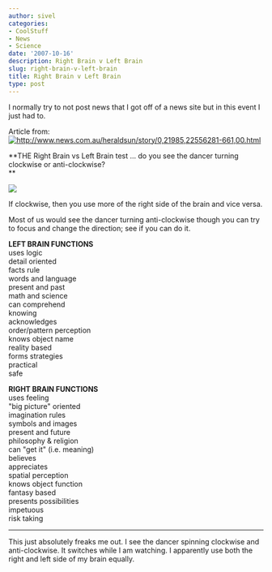 ```yaml
---
author: sivel
categories:
- CoolStuff
- News
- Science
date: '2007-10-16'
description: Right Brain v Left Brain
slug: right-brain-v-left-brain
title: Right Brain v Left Brain
type: post
---
```


I normally try to not post news that I got off of a news site but in this event I just had to.

Article from:[<img border='none' src='/uploads/2007/10/h14_heraldsun.gif' alt='http://www.news.com.au/heraldsun/story/0,21985,22556281-661,00.html' />][1]

**THE Right Brain vs Left Brain test ... do you see the dancer turning clockwise or anti-clockwise?  
**

![][2]

If clockwise, then you use more of the right side of the brain and vice versa.

Most of us would see the dancer turning anti-clockwise though you can try to focus and change the direction; see if you can do it.

**LEFT BRAIN FUNCTIONS**  
uses logic  
detail oriented  
facts rule  
words and language  
present and past  
math and science  
can comprehend  
knowing  
acknowledges  
order/pattern perception  
knows object name  
reality based  
forms strategies  
practical  
safe

**RIGHT BRAIN FUNCTIONS**  
uses feeling  
"big picture" oriented  
imagination rules  
symbols and images  
present and future  
philosophy & religion  
can "get it" (i.e. meaning)  
believes  
appreciates  
spatial perception  
knows object function  
fantasy based  
presents possibilities  
impetuous  
risk taking

* * *

This just absolutely freaks me out. I see the dancer spinning clockwise and anti-clockwise. It switches while I am watching. I apparently use both the right and left side of my brain equally.

 [1]: http://www.news.com.au/heraldsun/story/0,21985,22556281-661,00.html
 [2]: /uploads/2007/10/spinning.gif

